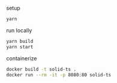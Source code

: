 setup

```bash
yarn
```

run locally

```bash
yarn build
yarn start
```

containerize

```bash
docker build -t solid-ts .
docker run --rm -it -p 8080:80 solid-ts
```
